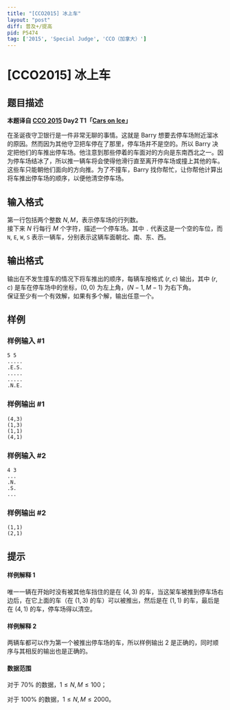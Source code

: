 ```yaml
---
title: "[CCO2015] 冰上车"
layout: "post"
diff: 普及+/提高
pid: P5474
tag: ['2015', 'Special Judge', 'CCO（加拿大）']
---
```

# [CCO2015] 冰上车
## 题目描述

**本题译自 [CCO 2015](https://cemc.math.uwaterloo.ca/contests/computing/2015/index.html) Day2 T1「[Cars on Ice](https://cemc.math.uwaterloo.ca/contests/computing/2015/stage%202/day2.pdf)」**

在圣诞夜守卫银行是一件非常无聊的事情。这就是 Barry 想要去停车场附近溜冰的原因。然而因为其他守卫把车停在了那里，停车场并不是空的。所以 Barry 决定把他们的车推出停车场。他注意到那些停着的车面对的方向是东南西北之一。因为停车场结冰了，所以推一辆车将会使得他滑行直至离开停车场或撞上其他的车。这些车只能朝他们面向的方向推。为了不撞车，Barry 找你帮忙，让你帮他计算出将车推出停车场的顺序，以便他清空停车场。
## 输入格式

第一行包括两个整数 $N,M$，表示停车场的行列数。  
接下来 $N$ 行每行 $M$ 个字符，描述一个停车场。其中 `.` 代表这是一个空的车位，而 `N`, `E`, `W`, `S` 表示一辆车，分别表示这辆车面朝北、南、东、西。
## 输出格式

输出在不发生撞车的情况下将车推出的顺序，每辆车按格式 $(r,c)$ 输出，其中 $(r,c)$ 是车在停车场中的坐标，$(0,0)$ 为左上角，$(N-1,M-1)$ 为右下角。  
保证至少有一个有效解，如果有多个解，输出任意一个。
## 样例

### 样例输入 #1
```
5 5
.....
.E.S.
.....
.....
.N.E.
```
### 样例输出 #1
```
(4,3)
(1,3)
(1,1)
(4,1)
```
### 样例输入 #2
```
4 3
...
.N.
.S.
...
```
### 样例输出 #2
```
(1,1)
(2,1)
```
## 提示

#### 样例解释 1

唯一一辆在开始时没有被其他车挡住的是在 $(4,3)$ 的车，当这架车被推到停车场右边后，在它上面的车（在 $(1,3)$ 的车）可以被推出，然后是在 $(1,1)$ 的车，最后是在 $(4,1)$ 的车，停车场得以清空。

#### 样例解释 2

两辆车都可以作为第一个被推出停车场的车，所以样例输出 2 是正确的，同时顺序与其相反的输出也是正确的。

#### 数据范围

对于 $70\%$ 的数据，$1\le N,M \le 100$；

对于 $100\%$ 的数据，$1\le N,M \le 2000$。

